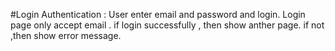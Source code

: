 #Login Authentication :
User enter email and password and login. Login page only accept email . if login successfully , then show anther page. if not ,then show error message.
